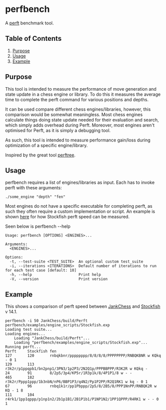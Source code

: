 # perfbench
A [perft](https://www.chessprogramming.org/Perft) benchmark tool.

## Table of Contents
1. [Purpose](#Purpose)
2. [Usage](#Usage)
3. [Example](#Example)

## Purpose
This tool is intended to measure the performance of move generation and state update in a chess engine or library. 
To do this it measures the average time to complete the perft command for various positions and depths. 

It can be used compare different chess engines/libraries, however, this comparison would be somewhat meaningless. 
Most chess engines calculate things doing state update needed for their evaluation and search, which simply adds overhead during Perft. 
Moreover, most engines aren't optimised for Perft, as it is simply a debugging tool.

As such, this tool is intended to measure performance gain/loss during optimization of a specific engine/library.

Inspired by the great tool [perftree](https://github.com/agausmann/perftree).

## Usage
perfbench requires a list of engines/libraries as input. Each has to invoke perft with these arguments:

```
./some_engine "depth" "fen"
```

Most engines do not have a specific executable for completing perft, as such they often require a custom implementation or script.
An example is shown [here](https://github.com/jamadaha/perfbench/tree/main/examples/engine_scripts) for how Stockfish perft speed can be measured.  

Seen below is perfbench --help
```
Usage: perfbench [OPTIONS] <ENGINES>...

Arguments:
  <ENGINES>...  

Options:
  -t, --test-suite <TEST_SUITE>  An optional custom test_suite
  -i, --iterations <ITERATIONS>  Default number of iterations to run for each test case [default: 10]
  -h, --help                     Print help
  -V, --version                  Print version

```
## Example
This shows a comparison of perft speed between [JankChess](https://github.com/jamadaha/JankChess) and [Stockfish](https://github.com/official-stockfish/Stockfish) v 14.1.
```
perfbench -i 50 JankChess/build/Perft perfbench/examples/engine_scripts/Stockfish.exp 
Loading test suite...
Loading engines...
	Loading "JankChess/build/Perft"...
	Loading "perfbench/examples/engine_scripts/Stockfish.exp"...
Running perft...
Perft     Stockfish fen
127       120       rnbqkbnr/pppppppp/8/8/8/8/PPPPPPPP/RNBQKBNR w KQkq - 0 1
129       113       r3k2r/p1ppqpb1/bn2pnp1/3PN3/1p2P3/2N2Q1p/PPPBBPPP/R3K2R w KQkq - 
24        91        8/2p5/3p4/KP5r/1R3p1k/8/4P1P1/8 w - - 
465       182       r3k2r/Pppp1ppp/1b3nbN/nP6/BBP1P3/q4N2/Pp1P2PP/R2Q1RK1 w kq - 0 1
67        96        rnbq1k1r/pp1Pbppp/2p5/8/2B5/8/PPP1NnPP/RNBQK2R w KQ - 1 8
111       104       r4rk1/1pp1qppp/p1np1n2/2b1p1B1/2B1P1b1/P1NP1N2/1PP1QPPP/R4RK1 w - - 0 1

```

